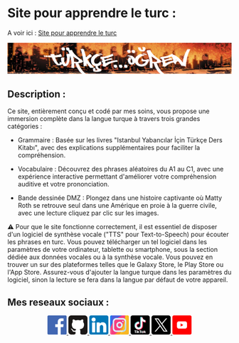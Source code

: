 # Site pour apprendre le turc :

A voir ici : [Site pour apprendre le turc](https://kduchevreuil.github.io/Apprendre-le-turc/index.html)

[![Image](./images/presentation.png)](https://kduchevreuil.github.io/Apprendre-le-turc/index.html)

## Description :

Ce site, entièrement conçu et codé par mes soins, vous propose une immersion complète dans la langue turque à travers trois grandes catégories :

- Grammaire : Basée sur les livres "Istanbul Yabancılar İçin Türkçe Ders Kitabı", avec des explications supplémentaires pour faciliter la compréhension.

- Vocabulaire : Découvrez des phrases aléatoires du A1 au C1, avec une expérience interactive permettant d'améliorer votre compréhension auditive et votre prononciation.

- Bande dessinée DMZ : Plongez dans une histoire captivante où Matty Roth se retrouve seul dans une Amérique en proie à la guerre civile, avec une lecture cliquez par clic sur les images.

⚠️ Pour que le site fonctionne correctement, il est essentiel de disposer d'un logiciel de synthèse vocale ("TTS" pour Text-to-Speech) pour écouter les phrases en turc. Vous pouvez télécharger un tel logiciel dans les paramètres de votre ordinateur, tablette ou smartphone, sous la section dédiée aux données vocales ou à la synthèse vocale. Vous pouvez en trouver un sur des plateformes telles que le Galaxy Store, le Play Store ou l'App Store. Assurez-vous d'ajouter la langue turque dans les paramètres du logiciel, sinon la lecture se fera dans la langue par défaut de votre appareil.

## Mes reseaux sociaux :

<p align="center">

<a href="https://www.facebook.com/kduchevreuil/" target="_blank">
<img 
class="IMGlink"
src="./icones RS/facebook.png"
width= 8.5%/>
</a>

<a href="https://github.com/kduchevreuil" target="_blank">
<img 
class="IMGlink"
src="./icones RS/github.png"
width= 8.5%/>
</a>

<a href="https://www.linkedin.com/in/kevin-du-chevreuil-b7390529a/" target="_blank">
<img 
class="IMGlink"
src="./icones RS/linkedin.png"
width= 8.5%/>
</a>

<a href="https://www.instagram.com/kduchevreuil/" target="_blank">
<img 
class="IMGlink"
src="./icones RS/instagram.png"
width= 8.5%/>
</a>

<a href="https://www.tiktok.com/@kduchevreuil" target="_blank">
<img 
class="IMGlink"
src="./icones RS/tiktok.png"
width= 8.5%/>
</a>

<a href="https://twitter.com/kduchevreuil" target="_blank">
<img 
class="IMGlink"
src="./icones RS/twitter.png"
width= 8.5%/>
</a>

<a href="https://www.youtube.com/channel/UCbR7KQ-UTx8dznOkuC5TVfQ" target="_blank">
<img 
class="IMGlink"
src="./icones RS/youtube.png"
width= 8.5%/>
</a>

</p>
